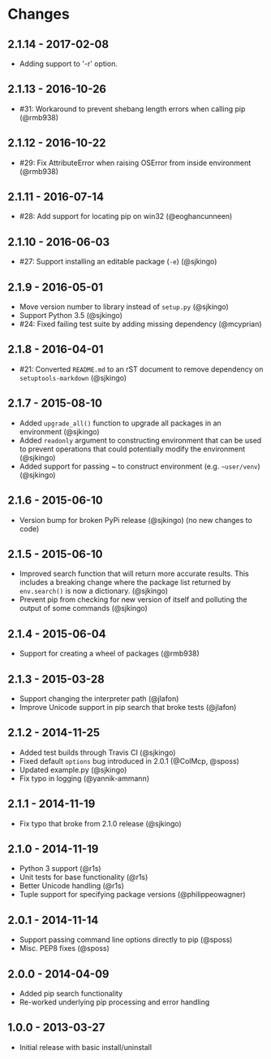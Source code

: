 # Changes

## 2.1.14 - 2017-02-08

* Adding support to '-r' option.

## 2.1.13 - 2016-10-26

* #31: Workaround to prevent shebang length errors when calling pip (@rmb938)

## 2.1.12 - 2016-10-22

* #29: Fix AttributeError when raising OSError from inside environment (@rmb938)

## 2.1.11 - 2016-07-14

* #28: Add support for locating pip on win32 (@eoghancunneen)

## 2.1.10 - 2016-06-03

* #27: Support installing an editable package (`-e`) (@sjkingo)

## 2.1.9 - 2016-05-01

* Move version number to library instead of `setup.py` (@sjkingo)
* Support Python 3.5 (@sjkingo)
* #24: Fixed failing test suite by adding missing dependency (@mcyprian)

## 2.1.8 - 2016-04-01

* #21: Converted `README.md` to an rST document to remove dependency on
  `setuptools-markdown` (@sjkingo)

## 2.1.7 - 2015-08-10

* Added `upgrade_all()` function to upgrade all packages in an environment (@sjkingo)
* Added `readonly` argument to constructing environment that can be used to prevent
  operations that could potentially modify the environment (@sjkingo)
* Added support for passing ~ to construct environment (e.g. `~user/venv`) (@sjkingo)

## 2.1.6 - 2015-06-10

 * Version bump for broken PyPi release (@sjkingo)
   (no new changes to code)

## 2.1.5 - 2015-06-10

 * Improved search function that will return more accurate results. This
   includes a breaking change where the package list returned by `env.search()`
   is now a dictionary. (@sjkingo)
 * Prevent pip from checking for new version of itself and polluting the output
   of some commands (@sjkingo)

## 2.1.4 - 2015-06-04

 * Support for creating a wheel of packages (@rmb938)

## 2.1.3 - 2015-03-28

 * Support changing the interpreter path (@jlafon)
 * Improve Unicode support in pip search that broke tests (@jlafon)

## 2.1.2 - 2014-11-25

 * Added test builds through Travis CI (@sjkingo)
 * Fixed default `options` bug introduced in 2.0.1 (@ColMcp, @sposs)
 * Updated example.py (@sjkingo)
 * Fix typo in logging (@yannik-ammann)

## 2.1.1 - 2014-11-19

 * Fix typo that broke from 2.1.0 release (@sjkingo)

## 2.1.0 - 2014-11-19

 * Python 3 support (@r1s)
 * Unit tests for base functionality (@r1s)
 * Better Unicode handling (@r1s)
 * Tuple support for specifying package versions (@philippeowagner)

## 2.0.1 - 2014-11-14

 * Support passing command line options directly to pip (@sposs)
 * Misc. PEP8 fixes (@sposs)

## 2.0.0 - 2014-04-09

 * Added pip search functionality
 * Re-worked underlying pip processing and error handling

## 1.0.0 - 2013-03-27

 * Initial release with basic install/uninstall
